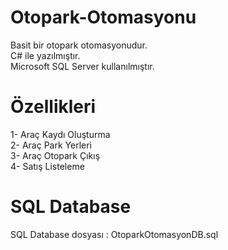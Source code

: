 # Otopark-Otomasyonu
Basit bir otopark otomasyonudur.\
C# ile yazılmıştır.\
Microsoft SQL Server kullanılmıştır.
# Özellikleri 
1- Araç Kaydı Oluşturma\
2- Araç Park Yerleri\
3- Araç Otopark Çıkış\
4- Satış Listeleme
# SQL Database 
SQL Database dosyası : OtoparkOtomasyonDB.sql
